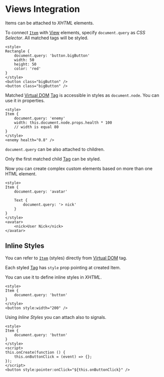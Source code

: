 # Views Integration

Items can be attached to *XHTML* elements.

To connect [`Item`](/api/renderer-item.html) with [View](/views.html) elements, specify `document.query` as *CSS Selector*. All matched tags will be styled.

```xhtml
<style>
Rectangle {
    document.query: 'button.bigButton'
    width: 50
    height: 50
    color: 'red'
}
</style>
<button class="bigButton" />
<button class="bigButton" />
```

Matched [Virtual DOM](/views/virtual-dom.html) [Tag](/api/document-tag.html) is accessible in styles as `document.node`. You can use it in properties.

```xhtml
<style>
Item {
    document.query: 'enemy'
    width: this.document.node.props.health * 100
    // width is equal 80
}
</style>
<enemy health="0.8" />
```

`document.query` can be also attached to children.

Only the first matched child [Tag](/views/virtual-dom.html) can be styled.

Now you can create complex custom elements based on more than one HTML element.

```xhtml
<style>
Item {
    document.query: 'avatar'

    Text {
        document.query: '> nick'
    }
}
</style>
<avatar>
    <nick>User Nick</nick>
</avatar>
```

## Inline Styles

You can refer to [`Item`](/api/renderer-api.html) (styles) directly from [Virtual DOM](/views/virtual-dom.html) tag.

Each styled [Tag](/api/document-tag.html) has `style` prop pointing at created Item.

You can use it to define inline styles in *XHTML*.

```xhtml
<style>
Item {
    document.query: 'button'
}
</style>
<button style:width="200" />
```

Using *Inline Styles* you can attach also to signals.

```xhtml
<style>
Item {
    document.query: 'button'
}
</style>
<script>
this.onCreate(function () {
    this.onButtonClick = (event) => {};
});
</script>
<button style:pointer:onClick="${this.onButtonClick}" />
```
